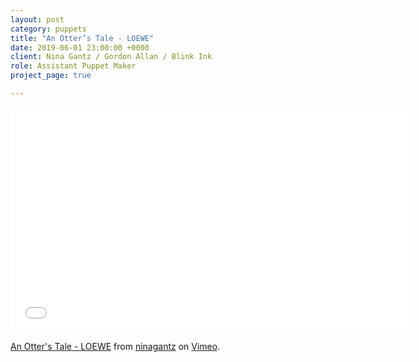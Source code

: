 ```yaml
---
layout: post
category: puppets
title: "An Otter’s Tale - LOEWE"
date: 2019-06-01 23:00:00 +0000
client: Nina Gantz / Gordon Allan / Blink Ink 
role: Assistant Puppet Maker
project_page: true

---
```

<iframe src="[https://player.vimeo.com/video/373116069](https://player.vimeo.com/video/373116069 "https://player.vimeo.com/video/373116069")" width="640" height="360" frameborder="0" allow="autoplay; fullscreen" allowfullscreen></iframe>

<p><a href="[https://vimeo.com/373116069](https://vimeo.com/373116069 "https://vimeo.com/373116069")">An Otter&#039;s Tale - LOEWE</a> from <a href="[https://vimeo.com/user4176724](https://vimeo.com/user4176724 "https://vimeo.com/user4176724")">ninagantz</a> on <a href="[https://vimeo.com](https://vimeo.com "https://vimeo.com")">Vimeo</a>.</p>